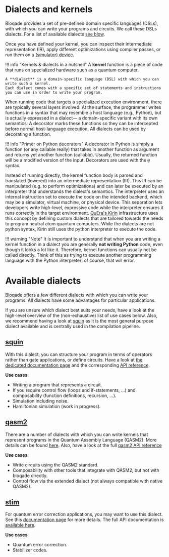 # Dialects and kernels

Bloqade provides a set of pre-defined domain specific languages (DSLs), with which you can write your programs and circuits.
We call these DSLs dialects.
For a list of available dialects [see blow](#available-dialects).

Once you have defined your kernel, you can inspect their intermediate representation (IR), apply different optimizations using compiler passes, or run them on a [(simulator) device](./simulator_device/simulator_device.md).

!!! info "Kernels & dialects in a nutshell"
    A **kernel** function is a piece of code that runs on specialized hardware such as a quantum computer.

    A **dialect** is a domain-specific language (DSL) with which you can write such a kernel.
    Each dialect comes with a specific set of statements and instructions you can use in order to write your program.


When running code that targets a specialized execution environment, there are typically several layers involved.
At the surface, the programmer writes functions in a syntax that may resemble a host language (e.g., Python), but is actually expressed in a dialect— a domain-specific variant with its own semantics.
A decorator marks these functions so they can be intercepted before normal host-language execution.
All dialects can be used by decorating a function.

!!! info "Primer on Python decorators"
    A decorator in Python is simply a function (or any callable really) that takes in another function as argument and returns yet another function (callable).
    Usually, the returned function will be a modified version of the input.
    Decorators are used with the `@` syntax.


Instead of running directly, the kernel function body is parsed and translated (lowered) into an intermediate representation (IR).
This IR can be manipulated (e.g. to perform optimizations) and can later be executed by an interpreter that understands the dialect's semantics.
The interpreter uses an internal instruction set to execute the code on the intended backend, which may be a simulator, virtual machine, or physical device.
This separation lets developers write high-level, expressive code while the interpreter ensures it runs correctly in the target environment.
[QuEra's Kirin](https://queracomputing.github.io/kirin/latest/) infrastructure uses this concept by defining custom dialects that are tailored towards the needs to program neutral atom quantum computers.
While the dialects are not python syntax, Kirin still uses the python interpreter to execute the code.


!!! warning "Note"
    It is important to understand that when you are writing a kernel function in a dialect you are generally **not writing Python** code, even though it looks a lot like it.
    Therefore, kernel functions can usually not be called directly.
    Think of this as trying to execute another programming language with the Python interpreter: of course, that will error.


# Available dialects

Bloqade offers a few different dialects with which you can write your programs.
All dialects have some advantages for particular applications.

If you are unsure which dialect best suits your needs, have a look at the high-level overview of the (non-exhaustive) list of use cases below.
Also, we recommend having a look at [squin](./squin.md) as it is the most general purpose dialect available and is centrally used in the compilation pipeline.


## [squin](./squin.md)

With this dialect, you can structure your program in terms of operators rather than gate applications, or define circuits.
Have a look at [the dedicated documentation page](./squin.md) and the corresponding [API reference](../../reference/bloqade-circuit/src/bloqade/squin/).

**Use cases**:

* Writing a program that represents a circuit.
* If you require control flow (loops and if-statements, ...) and composability (function definitions, recursion, ...).
* Simulation including noise.
* Hamiltonian simulation (work in progress).


## [qasm2](./qasm2.md)

There are a number of dialects with which you can write kernels that represent programs in the Quantum Assembly Language (QASM2).
More details can be found [here](./qasm2.md).
Also, have a look at the full [qasm2 API reference](../../reference/bloqade-circuit/src/bloqade/qasm2/)

**Use cases**:

* Write circuits using the QASM2 standard.
* Composability with other tools that integrate with QASM2, but not with bloqade directly.
* Control flow via the extended dialect (not always compatible with native QASM2).


## [stim](./stim.md)

For quantum error correction applications, you may want to use this dialect.
See this [documentation page](./stim.md) for more details.
The full API documentation is [available here](../../reference/bloqade-circuit/src/bloqade/stim/).

**Use cases**:

* Quantum error correction.
* Stabilizer codes.
